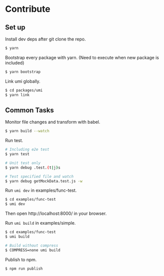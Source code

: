 # Contribute

## Set up

Install dev deps after git clone the repo.

```bash
$ yarn
```

Bootstrap every package with yarn. (Need to execute when new package is included)

```bash
$ yarn bootstrap
```

Link umi globally.

```bash
$ cd packages/umi
$ yarn link
```

## Common Tasks

Monitor file changes and transform with babel.

```bash
$ yarn build --watch
```

Run test.

```bash
# Including e2e test
$ yarn test

# Unit test only
$ yarn debug .test.(t|j)s

# Test specified file and watch
$ yarn debug getMockData.test.js -w
```

Run `umi dev` in examples/func-test.

```bash
$ cd examples/func-test
$ umi dev
```

Then open http://localhost:8000/ in your browser.

Run `umi build` in examples/simple.

```bash
$ cd examples/func-test
$ umi build

# Build without compress
$ COMPRESS=none umi build
```

Publish to npm.

```bash
$ npm run publish
```
